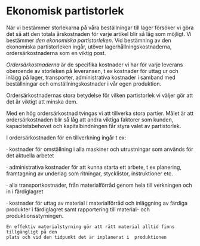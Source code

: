 # Ekonomisk partistorlek

När vi bestämmer storlekarna på våra beställningar till lager försöker vi göra det så att den totala årskostnaden för varje artikel blir så låg som möjligt. Vi bestämmer _den ekonomiska partistorleken_. Vid bestämning av den ekonomiska partistorleken ingår, utöver lagerhållningskostnaderna, ordersärkostnaderna som en viktig post.

_Ordersärkostnaderna_ är de specifika kostnader vi har för varje leverans oberoende av storleken på leveransen, t ex kostnader för uttag ur och inlägg på lager, transporter, administrativa kostnader i samband med beställningar och omställningskostnader i vår egen produktion.

Ordersärkostnadernas stora betydelse för vilken partistorlek vi väljer gör att det är viktigt att minska dem.

Med en hög ordersärkostnad tvingas vi att tillverka stora partier. Målet är att ordersärkostnaden blir så låg att andra viktiga faktorer som kunden, kapacitetsbehovet och kapitalbindningen får styra valet av partistorlek.

I ordersärkostnaden för en tillverkning ingår t ex:

· kostnader för omställning i alla maskiner och utrustningar som används för det aktuella  arbetet

· administrativa kostnader för att kunna starta ett arbete, t ex planering, framtagning  av underlag som ritningar, stycklistor, instruktioner  etc.

· alla transportkostnader, från materialförråd genom hela till verkningen och in i färdiglagret

· kostnader för uttag av material i materialförråd och inläggning av färdiga produkter  i färdiglagret samt rapportering till material- och  produktionsstyrningen.

    En effektiv materialstyrning gör att rätt material alltid finns tillgängligt på den 
    plats och vid den tidpunkt det är inplanerat i  produktionen

